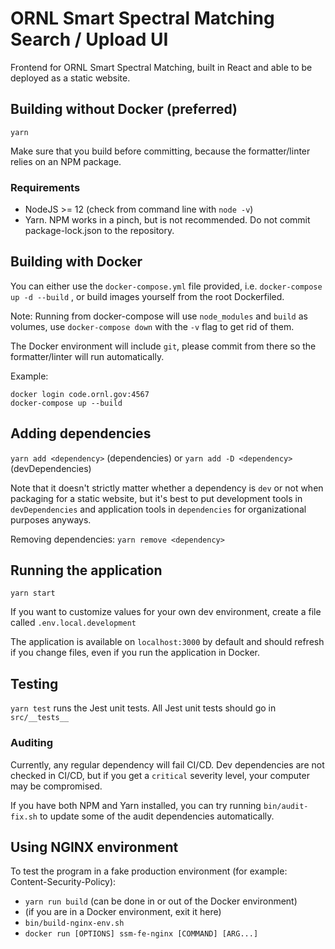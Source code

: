 # ORNL Smart Spectral Matching Search / Upload UI

Frontend for ORNL Smart Spectral Matching, built in React and able to be deployed as a static website.

## Building without Docker (preferred)

`yarn`

Make sure that you build before committing, because the formatter/linter relies on an NPM package.

### Requirements

-   NodeJS >= 12 (check from command line with `node -v`)
-   Yarn. NPM works in a pinch, but is not recommended. Do not commit package-lock.json to the repository.

## Building with Docker

You can either use the `docker-compose.yml` file provided, i.e. `docker-compose up -d --build` , or build images yourself from the root Dockerfiled.

Note: Running from docker-compose will use `node_modules` and `build` as volumes, use `docker-compose down` with the `-v` flag to get rid of them.

The Docker environment will include `git`, please commit from there so the formatter/linter will run automatically.

Example:

```
docker login code.ornl.gov:4567
docker-compose up --build
```

## Adding dependencies

`yarn add <dependency>` (dependencies) or `yarn add -D <dependency>` (devDependencies)

Note that it doesn't strictly matter whether a dependency is `dev` or not when packaging for a static website, but it's best to put development tools in `devDependencies` and application tools in `dependencies` for organizational purposes anyways.

Removing dependencies: `yarn remove <dependency>`

## Running the application

`yarn start`

If you want to customize values for your own dev environment, create a file called `.env.local.development`

The application is available on `localhost:3000` by default and should refresh if you change files, even if you run the application in Docker.

## Testing

`yarn test` runs the Jest unit tests. All Jest unit tests should go in `src/__tests__`

### Auditing

Currently, any regular dependency will fail CI/CD. Dev dependencies are not checked in CI/CD, but if you get a `critical` severity level, your computer may be compromised.

If you have both NPM and Yarn installed, you can try running `bin/audit-fix.sh` to update some of the audit dependencies automatically.

## Using NGINX environment

To test the program in a fake production environment (for example: Content-Security-Policy):

-   `yarn run build` (can be done in or out of the Docker environment)
-   (if you are in a Docker environment, exit it here)
-   `bin/build-nginx-env.sh`
-   `docker run [OPTIONS] ssm-fe-nginx [COMMAND] [ARG...]`
